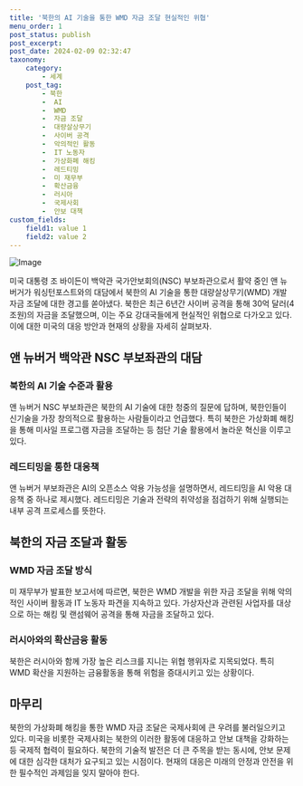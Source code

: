 ```yaml
---
title: '북한의 AI 기술을 통한 WMD 자금 조달 현실적인 위협'
menu_order: 1
post_status: publish
post_excerpt: 
post_date: 2024-02-09 02:32:47
taxonomy:
    category:
        - 세계
    post_tag:
        - 북한
        -  AI
        -  WMD
        -  자금 조달
        -  대량살상무기
        -  사이버 공격
        -  악의적인 활동
        -  IT 노동자
        -  가상화폐 해킹
        -  레드티밍
        -  미 재무부
        -  확산금융
        -  러시아
        -  국제사회
        -  안보 대책
custom_fields:
    field1: value 1
    field2: value 2
---
```


![Image](https://imgnews.pstatic.net/image/005/2024/02/09/2024020816420037363_1707378120_0019149057_20240209000402329.jpg?type=w647)

미국 대통령 조 바이든이 백악관 국가안보회의(NSC) 부보좌관으로서 활약 중인 앤 뉴버거가 워싱턴포스트와의 대담에서 북한의 AI 기술을 통한 대량살상무기(WMD) 개발 자금 조달에 대한 경고를 쏟아냈다. 북한은 최근 6년간 사이버 공격을 통해 30억 달러(4조원)의 자금을 조달했으며, 이는 주요 강대국들에게 현실적인 위협으로 다가오고 있다. 이에 대한 미국의 대응 방안과 현재의 상황을 자세히 살펴보자.
## 앤 뉴버거 백악관 NSC 부보좌관의 대담
### 북한의 AI 기술 수준과 활용
앤 뉴버거 NSC 부보좌관은 북한의 AI 기술에 대한 청중의 질문에 답하며, 북한인들이 신기술을 가장 창의적으로 활용하는 사람들이라고 언급했다. 특히 북한은 가상화폐 해킹을 통해 미사일 프로그램 자금을 조달하는 등 첨단 기술 활용에서 놀라운 혁신을 이루고 있다.
### 레드티밍을 통한 대응책
앤 뉴버거 부보좌관은 AI의 오픈소스 악용 가능성을 설명하면서, 레드티밍을 AI 악용 대응책 중 하나로 제시했다. 레드티밍은 기술과 전략의 취약성을 점검하기 위해 실행되는 내부 공격 프로세스를 뜻한다.
## 북한의 자금 조달과 활동
### WMD 자금 조달 방식
미 재무부가 발표한 보고서에 따르면, 북한은 WMD 개발을 위한 자금 조달을 위해 악의적인 사이버 활동과 IT 노동자 파견을 지속하고 있다. 가상자산과 관련된 사업자를 대상으로 하는 해킹 및 랜섬웨어 공격을 통해 자금을 조달하고 있다.
### 러시아와의 확산금융 활동
북한은 러시아와 함께 가장 높은 리스크를 지니는 위협 행위자로 지목되었다. 특히 WMD 확산을 지원하는 금융활동을 통해 위험을 증대시키고 있는 상황이다.
## 마무리
북한의 가상화폐 해킹을 통한 WMD 자금 조달은 국제사회에 큰 우려를 불러일으키고 있다. 미국을 비롯한 국제사회는 북한의 이러한 활동에 대응하고 안보 대책을 강화하는 등 국제적 협력이 필요하다. 북한의 기술적 발전은 더 큰 주목을 받는 동시에, 안보 문제에 대한 심각한 대처가 요구되고 있는 시점이다. 현재의 대응은 미래의 안정과 안전을 위한 필수적인 과제임을 잊지 말아야 한다.
